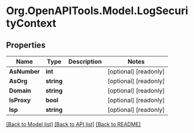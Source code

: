 # Org.OpenAPITools.Model.LogSecurityContext

## Properties

Name | Type | Description | Notes
------------ | ------------- | ------------- | -------------
**AsNumber** | **int** |  | [optional] [readonly] 
**AsOrg** | **string** |  | [optional] [readonly] 
**Domain** | **string** |  | [optional] [readonly] 
**IsProxy** | **bool** |  | [optional] [readonly] 
**Isp** | **string** |  | [optional] [readonly] 

[[Back to Model list]](../README.md#documentation-for-models) [[Back to API list]](../README.md#documentation-for-api-endpoints) [[Back to README]](../README.md)

